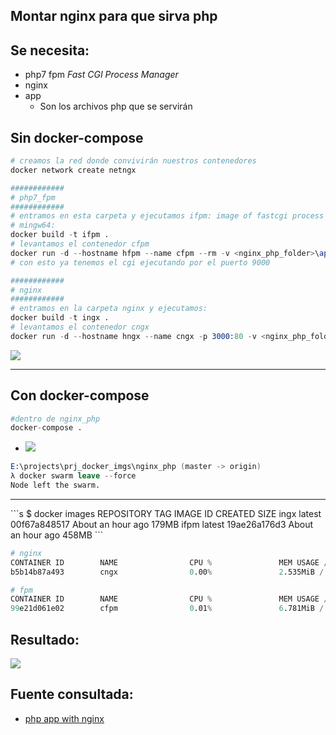 ## Montar nginx para que sirva php

## Se necesita:
- php7 fpm *Fast CGI Process Manager*
- nginx 
- app
    - Son los archivos php que se servirán

## Sin docker-compose
```s
# creamos la red donde convivirán nuestros contenedores
docker network create netngx

############
# php7_fpm
############
# entramos en esta carpeta y ejecutamos ifpm: image of fastcgi process manager
# mingw64:
docker build -t ifpm .
# levantamos el contenedor cfpm 
docker run -d --hostname hfpm --name cfpm --rm -v <nginx_php_folder>\app:/code --network netngx ifpm
# con esto ya tenemos el cgi ejecutando por el puerto 9000

############
# nginx
############
# entramos en la carpeta nginx y ejecutamos:
docker build -t ingx .
# levantamos el contenedor cngx
docker run -d --hostname hngx --name cngx -p 3000:80 -v <nginx_php_folder>\app:/code -v <nginx_php_folder>\nginx\site.conf:/etc/nginx/conf.d/default.conf --network netngx ingx
```
![](https://trello-attachments.s3.amazonaws.com/5c0935ef647dd339b9e7f791/5e0520ef68ff3a22a9ce167b/48da96d4a4f59708cb49ea1bc341f991/image.png)
<hr/>

## Con docker-compose
```s
#dentro de nginx_php
docker-compose .
```
- ![](https://trello-attachments.s3.amazonaws.com/5e0520ef68ff3a22a9ce167b/1157x266/5ac701afe77cd5de6807efa16b58ed56/image.png)
```s
E:\projects\prj_docker_imgs\nginx_php (master -> origin)
λ docker swarm leave --force
Node left the swarm.
```

<hr/>
```s
$ docker images
REPOSITORY          TAG                 IMAGE ID            CREATED             SIZE
ingx                latest              00f67a848517        About an hour ago   179MB
ifpm                latest              19ae26a176d3        About an hour ago   458MB
```

```s
# nginx
CONTAINER ID        NAME                CPU %               MEM USAGE / LIMIT     MEM %               NET I/O             BLOCK I/O           PIDS
b5b14b87a493        cngx                0.00%               2.535MiB / 1.952GiB   0.13%               314kB / 315kB       0B / 0B             3

# fpm
CONTAINER ID        NAME                CPU %               MEM USAGE / LIMIT     MEM %               NET I/O             BLOCK I/O           PIDS
99e21d061e02        cfpm                0.01%               6.781MiB / 1.952GiB   0.34%               13.3kB / 305kB      0B / 0B             4
```

## Resultado:
![](https://trello-attachments.s3.amazonaws.com/5e0520ef68ff3a22a9ce167b/952x342/294eebaed4bfdebf753ba26796d28456/image.png)

## Fuente consultada:
- [php app with nginx](http://geekyplatypus.com/dockerise-your-php-application-with-nginx-and-php7-fpm/)